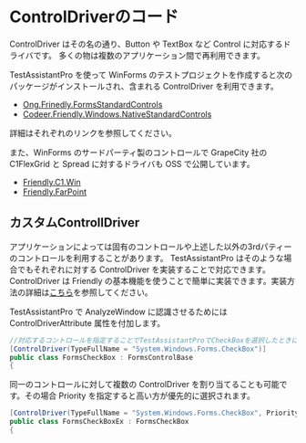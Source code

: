 # ControlDriverのコード

ControlDriver はその名の通り、Button や TextBox など Control に対応するドライバです。
多くの物は複数のアプリケーション間で再利用できます。

TestAssistantPro を使って WinForms のテストプロジェクトを作成すると次のパッケージがインストールされ、含まれる ControlDriver を利用できます。

+ [Ong.Frinedly.FormsStandardControls](https://github.com/ShinichiIshizuka/Ong.Friendly.FormsStandardControls)
+ [Codeer.Friendly.Windows.NativeStandardControls](https://github.com/Codeer-Software/Friendly.Windows.NativeStandardControls)

詳細はそれぞれのリンクを参照してください。

また、WinForms のサードパーティ製のコントロールで GrapeCity 社の C1FlexGrid と Spread に対するドライバも OSS で公開しています。
+ [Friendly.C1.Win](https://github.com/Codeer-Software/Friendly.C1.Win)
+ [Friendly.FarPoint](https://github.com/Codeer-Software/Friendly.FarPoint)

## カスタムControllDriver
アプリケーションによっては固有のコントロールや上述した以外の3rdパティーのコントロールを利用することがあります。
TestAssistantPro はそのような場合でもそれぞれに対する ControlDriver を実装することで対応できます。
ControlDriver は Friendly の基本機能を使うことで簡単に実装できます。実装方法の詳細は[こちら](https://github.com/Codeer-Software/Friendly/blob/master/TestAutomationDesign.jp.md#controldriver)を参照してください。

TestAssistantPro で AnalyzeWindow に認識させるためには ControlDriverAttribute 属性を付加します。

```cs
//対応するコントロールを指定することでTestAssistantProでCheckBoxを選択したときにこのクラスが割り当たります
[ControlDriver(TypeFullName = "System.Windows.Forms.CheckBox")]
public class FormsCheckBox : FormsControlBase
{

```

同一のコントロールに対して複数の ControlDriver を割り当てることも可能です。その場合 Priority を指定すると高い方が優先的に選択されます。

```cs
[ControlDriver(TypeFullName = "System.Windows.Forms.CheckBox", Priority = 1)]
public class FormsCheckBoxEx : FormsCheckBox
{

```

